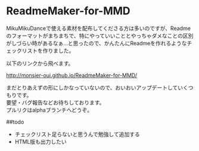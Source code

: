 ReadmeMaker-for-MMD
===================

MikuMikuDanceで使える素材を配布してくださる方は多いのですが、Readmeのフォーマットがまちまちで、特にやっていいこととやっちゃダメなことの区別がしづらい時があるなぁ…と思ったので、かんたんにReadmeを作れるようなチェックリストを作りました。

以下のリンクから飛べます。

http://monsier-oui.github.io/ReadmeMaker-for-MMD/

まだとりあえずの形にしかなっていないので、おいおいアップデートしていくつもりです。  
要望・バグ報告などお待ちしております。  
プルリクはalphaブランチへどうぞ。

##todo
* チェックリスト足らないと思うんで勉強して追加する
* HTML版も出力したい